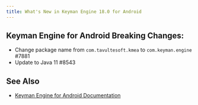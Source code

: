 ```yaml
---
title: What's New in Keyman Engine 18.0 for Android
---
```


## Keyman Engine for Android Breaking Changes: ##

* Change package name from `com.tavultesoft.kmea` to `com.keyman.engine` #7881
* Update to Java 11 #8543

## See Also
* [Keyman Engine for Android Documentation](index)